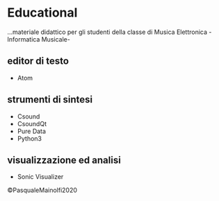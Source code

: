 # Educational
...materiale didattico per gli studenti della classe di Musica Elettronica -Informatica Musicale-

## editor di testo
- Atom
## strumenti di sintesi
- Csound
- CsoundQt
- Pure Data
- Python3
## visualizzazione ed analisi
- Sonic Visualizer


©PasqualeMainolfi2020
